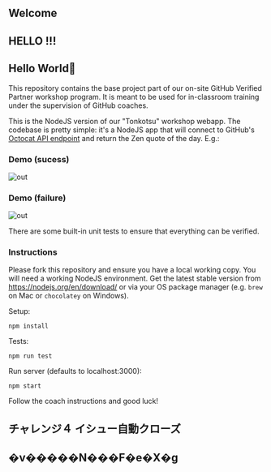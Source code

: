 ## Welcome
## HELLO !!!
## Hello World🎵
This repository contains the base project part of our on-site GitHub Verified Partner workshop program. It is meant to be used for in-classroom training under the supervision of GitHub coaches.

This is the NodeJS version of our "Tonkotsu" workshop webapp. The codebase is pretty simple: it's a NodeJS app that will connect to GitHub's [Octocat API endpoint](https://api.github.com/octocat) and return the Zen quote of the day. E.g.:

### Demo (sucess)

![out](https://user-images.githubusercontent.com/1078545/57860397-bc7ff380-77ec-11e9-80f8-39e02ef3c035.gif)


### Demo (failure)

![out](https://user-images.githubusercontent.com/1078545/57860396-bc7ff380-77ec-11e9-8f55-83b879e667d2.gif)


There are some built-in unit tests to ensure that everything can be verified.

### Instructions

Please fork this repository and ensure you have a local working copy. You will need a working NodeJS environment. Get the latest stable version from https://nodejs.org/en/download/ or via your OS package manager (e.g. `brew` on Mac or `chocolatey` on Windows). 

Setup:

```
npm install 
```

Tests:

```
npm run test
```

Run server (defaults to localhost:3000):

```
npm start
```

Follow the coach instructions and good luck!

## チャレンジ４ イシュー自動クローズ

## �v�����N���F�e�X�g